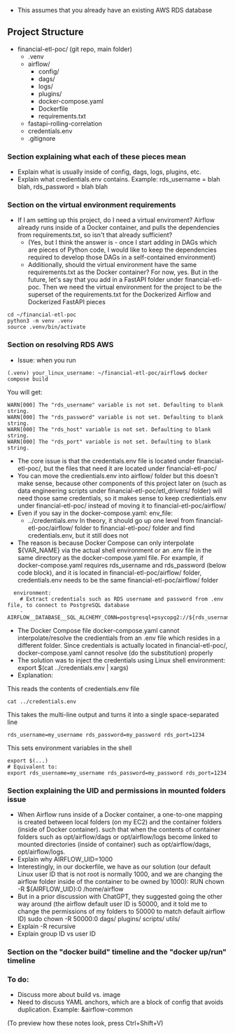 


- This assumes that you already have an existing AWS RDS database

## Project Structure
- financial-etl-poc/ (git repo, main folder)
  - .venv
  - airflow/
    - config/
    - dags/
    - logs/
    - plugins/
    - docker-compose.yaml
    - Dockerfile
    - requirements.txt
  - fastapi-rolling-correlation
  - credentials.env
  - .gitignore

### Section explaining what each of these pieces mean
- Explain what is usually inside of config, dags, logs, plugins, etc.
- Explain what credientials.env contains.  Example: rds_username = blah blah, rds_password = blah blah

### Section on the virtual environment requirements

- If I am setting up this project, do I need a virtual enviroment?  Airflow already runs inside of a Docker container, and pulls the dependencies from requirements.txt, so isn't that already sufficient? 
  - (Yes, but I think the answer is - once I start adding in DAGs which are pieces of Python code, I would like to keep the dependencies required to develop those DAGs in a self-contained environment)
  - Additionally, should the virtual environment have the same requirements.txt as the Docker container? For now, yes.  But in the future, let's say that you add in a FastAPI folder under financial-etl-poc. Then we need the virtual environment for the project to be the superset of the requirements.txt for the Dockerized Airflow and Dockerized FastAPI pieces

```
cd ~/financial-etl-poc
python3 -m venv .venv
source .venv/bin/activate
```

### Section on resolving RDS AWS
- Issue: when you run
```
(.venv) your_linux_username: ~/financial-etl-poc/airflow$ docker compose build
```
You will get:
```
WARN[000] The "rds_username" variable is not set. Defaulting to blank string.
WARN[000] The "rds_password" variable is not set. Defaulting to blank string.
WARN[000] The "rds_host" variable is not set. Defaulting to blank string.
WARN[000] The "rds_port" variable is not set. Defaulting to blank string.
```
- The core issue is that the credentials.env file is located under financial-etl-poc/, but the files that need it are located under financial-etl-poc/
- You can move the credientials.env into airflow/ folder but this doesn't make sense, because other components of this project later on (such as data engineering scripts under financial-etl-poc/etl_drivers/ folder) will need those same credentials, so it makes sense to keep credientials.env under financial-etl-poc/ instead of moving it to financial-etl-poc/airflow/
- Even if you say in the docker-compose.yaml:
  env_file:
  - ../credentials.env
  In theory, it should go up one level from financial-etl-poc/airflow/ folder to financial-etl-poc/ folder and find credentials.env, but it still does not
- The reason is because Docker Compose can only interpolate ${VAR_NAME} via the actual shell environment or an .env file in the same directory as the docker-compose.yaml file. For example, if docker-compose.yaml requires rds_username and rds_password (below code block), and it is located in financial-etl-poc/airflow/ folder, credentials.env needs to be the same financial-etl-poc/airflow/ folder 
```
  environment:
    # Extract credentials such as RDS username and password from .env file, to connect to PostgreSQL database
    - AIRFLOW__DATABASE__SQL_ALCHEMY_CONN=postgresql+psycopg2://${rds_username}:${rds_password}@${rds_host}:${rds_port}/${rds_dbname}
```
- The Docker Compose file docker-compose.yaml cannot interpolate/resolve the credientials from an .env file which resides in a different folder.  Since credentials is actually located in financial-etl-poc/, docker-compose.yaml cannot resolve (do the substitution) properly
- The solution was to inject the credentials using Linux shell environment: export $(cat ../credentials.env | xargs)
- Explanation:

This reads the contents of credentials.env file
```
cat ../credentials.env
```

This takes the multi-line output and turns it into a single space-separated line
```
rds_username=my_username rds_password=my_password rds_port=1234
```

This sets environment variables in the shell
```
export $(...)
# Equivalent to:
export rds_username=my_username rds_password=my_password rds_port=1234
```


### Section explaining the UID and permissions in mounted folders issue
- When Airflow runs inside of a Docker container, a one-to-one mapping is created between local folders (on my EC2) and the container folders (inside of Docker container).   such that when the contents of container folders such as opt/airflow/dags or opt/airflow/logs become linked to mounted directories (inside of container) such as opt/airflow/dags, opt/airflow/logs. 
- Explain why AIRFLOW_UID=1000
- Interestingly, in our dockerfile, we have as our solution (our default Linux user ID that is not root is normally 1000, and we are changing the airflow folder inside of the container to be owned by 1000):
RUN chown -R ${AIRFLOW_UID}:0 /home/airflow
- But in a prior discussion with ChatGPT, they suggested going the other way around (the airflow default user ID is 50000, and it told me to change the permissions of my folders to 50000 to match default airflow ID)
sudo chown -R 50000:0 dags/ plugins/ scripts/ utils/
- Explain -R recursive
- Explain group ID vs user ID

### Section on the "docker build" timeline and the "docker up/run" timeline

### To do:
- Discuss more about build vs. image
- Need to discuss YAML anchors, which are a block of config that avoids duplication. Example: &airflow-common

(To preview how these notes look, press Ctrl+Shift+V)